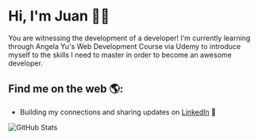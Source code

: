 # Hi, I'm Juan :wave::man:

You are witnessing the development of a developer! I'm currently learning through Angela Yu's Web Development Course via Udemy to introduce myself to the skills I need to master in order to become an awesome developer.

## Find me on the web :earth_americas::
- Building my connections and sharing updates on <a href="https://www.linkedin.com/in/juan-ayala-036a96249/">LinkedIn</a> :briefcase:

![GitHub Stats](https://github-readme-stats.vercel.app/api?username=JuanAyala7&theme=radical)

<!--
**JuanAyala7/JuanAyala7** is a ✨ _special_ ✨ repository because its `README.md` (this file) appears on your GitHub profile.

Here are some ideas to get you started:

- 🔭 I’m currently working on ...
- 🌱 I’m currently learning ...
- 👯 I’m looking to collaborate on ...
- 🤔 I’m looking for help with ...
- 💬 Ask me about ...
- 📫 How to reach me: ...
- 😄 Pronouns: ...
- ⚡ Fun fact: ...
-->
